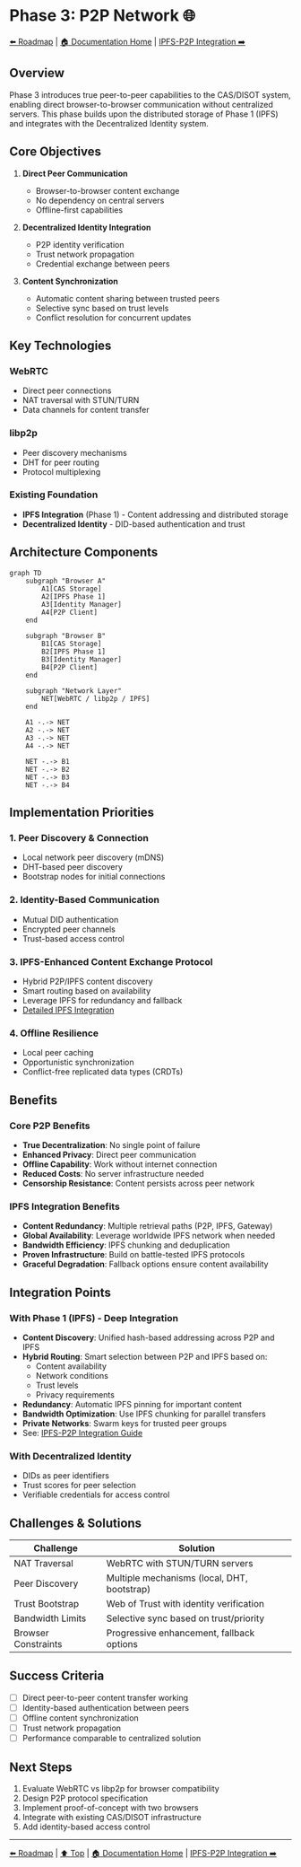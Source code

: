 # Phase 3: P2P Network 🌐

[⬅️ Roadmap](../../) | [🏠 Documentation Home](../../../) | [IPFS-P2P Integration ➡️](./ipfs-p2p-integration.md)

## Overview

Phase 3 introduces true peer-to-peer capabilities to the CAS/DISOT system, enabling direct browser-to-browser communication without centralized servers. This phase builds upon the distributed storage of Phase 1 (IPFS) and integrates with the Decentralized Identity system.

## Core Objectives

1. **Direct Peer Communication**
   - Browser-to-browser content exchange
   - No dependency on central servers
   - Offline-first capabilities

2. **Decentralized Identity Integration**
   - P2P identity verification
   - Trust network propagation
   - Credential exchange between peers

3. **Content Synchronization**
   - Automatic content sharing between trusted peers
   - Selective sync based on trust levels
   - Conflict resolution for concurrent updates

## Key Technologies

### WebRTC
- Direct peer connections
- NAT traversal with STUN/TURN
- Data channels for content transfer

### libp2p
- Peer discovery mechanisms
- DHT for peer routing
- Protocol multiplexing

### Existing Foundation
- **IPFS Integration** (Phase 1) - Content addressing and distributed storage
- **Decentralized Identity** - DID-based authentication and trust

## Architecture Components

```mermaid
graph TD
    subgraph "Browser A"
        A1[CAS Storage]
        A2[IPFS Phase 1]
        A3[Identity Manager]
        A4[P2P Client]
    end
    
    subgraph "Browser B"
        B1[CAS Storage]
        B2[IPFS Phase 1]
        B3[Identity Manager]
        B4[P2P Client]
    end
    
    subgraph "Network Layer"
        NET[WebRTC / libp2p / IPFS]
    end
    
    A1 -.-> NET
    A2 -.-> NET
    A3 -.-> NET
    A4 -.-> NET
    
    NET -.-> B1
    NET -.-> B2
    NET -.-> B3
    NET -.-> B4
```

## Implementation Priorities

### 1. Peer Discovery & Connection
- Local network peer discovery (mDNS)
- DHT-based peer discovery
- Bootstrap nodes for initial connections

### 2. Identity-Based Communication
- Mutual DID authentication
- Encrypted peer channels
- Trust-based access control

### 3. IPFS-Enhanced Content Exchange Protocol
- Hybrid P2P/IPFS content discovery
- Smart routing based on availability
- Leverage IPFS for redundancy and fallback
- [Detailed IPFS Integration](./ipfs-p2p-integration.md)

### 4. Offline Resilience
- Local peer caching
- Opportunistic synchronization
- Conflict-free replicated data types (CRDTs)

## Benefits

### Core P2P Benefits
- **True Decentralization**: No single point of failure
- **Enhanced Privacy**: Direct peer communication
- **Offline Capability**: Work without internet connection
- **Reduced Costs**: No server infrastructure needed
- **Censorship Resistance**: Content persists across peer network

### IPFS Integration Benefits
- **Content Redundancy**: Multiple retrieval paths (P2P, IPFS, Gateway)
- **Global Availability**: Leverage worldwide IPFS network when needed
- **Bandwidth Efficiency**: IPFS chunking and deduplication
- **Proven Infrastructure**: Build on battle-tested IPFS protocols
- **Graceful Degradation**: Fallback options ensure content availability

## Integration Points

### With Phase 1 (IPFS) - Deep Integration
- **Content Discovery**: Unified hash-based addressing across P2P and IPFS
- **Hybrid Routing**: Smart selection between P2P and IPFS based on:
  - Content availability
  - Network conditions  
  - Trust levels
  - Privacy requirements
- **Redundancy**: Automatic IPFS pinning for important content
- **Bandwidth Optimization**: Use IPFS chunking for parallel transfers
- **Private Networks**: Swarm keys for trusted peer groups
- See: [IPFS-P2P Integration Guide](./ipfs-p2p-integration.md)

### With Decentralized Identity
- DIDs as peer identifiers
- Trust scores for peer selection
- Verifiable credentials for access control

## Challenges & Solutions

| Challenge | Solution |
|-----------|----------|
| NAT Traversal | WebRTC with STUN/TURN servers |
| Peer Discovery | Multiple mechanisms (local, DHT, bootstrap) |
| Trust Bootstrap | Web of Trust with identity verification |
| Bandwidth Limits | Selective sync based on trust/priority |
| Browser Constraints | Progressive enhancement, fallback options |

## Success Criteria

- [ ] Direct peer-to-peer content transfer working
- [ ] Identity-based authentication between peers
- [ ] Offline content synchronization
- [ ] Trust network propagation
- [ ] Performance comparable to centralized solution

## Next Steps

1. Evaluate WebRTC vs libp2p for browser compatibility
2. Design P2P protocol specification
3. Implement proof-of-concept with two browsers
4. Integrate with existing CAS/DISOT infrastructure
5. Add identity-based access control

---

[⬅️ Roadmap](../../) | [⬆️ Top](#phase-3-p2p-network-) | [🏠 Documentation Home](../../../) | [IPFS-P2P Integration ➡️](./ipfs-p2p-integration.md)